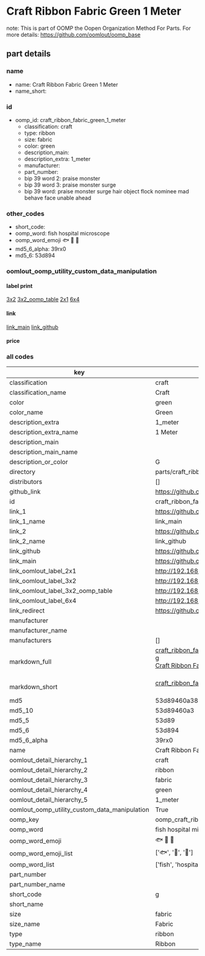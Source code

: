 # Craft Ribbon Fabric Green 1 Meter  

note: This is part of OOMP the Oopen Organization Method For Parts. For more details: https://github.com/oomlout/oomp_base

##  part details
  







### name
* name: Craft Ribbon Fabric Green 1 Meter
* name_short: 
### id
* oomp_id: craft_ribbon_fabric_green_1_meter
  * classification: craft
  * type: ribbon
  * size: fabric
  * color: green
  * description_main: 
  * description_extra: 1_meter
  * manufacturer: 
  * part_number: 
  * bip 39 word 2: praise monster
  * bip 39 word 3: praise monster surge
  * bip 39 word: praise monster surge hair object flock nominee mad behave face unable ahead

### other_codes
* short_code: 
* oomp_word: fish hospital microscope
* oomp_word_emoji :fish: :hospital: :microscope:
* md5_6_alpha: 39rx0
* md5_6: 53d894






### oomlout_oomp_utility_custom_data_manipulation
#### label print
[3x2](http://192.168.1.245:1112/?label=oomp%2039rx0)
[3x2_oomp_table](http://192.168.1.108:1112/?label=oomp%2039rx0)
[2x1](http://192.168.1.242:1112/?label=oomp%2039rx0)
[6x4](http://192.168.1.55:1112/?label=oomp%2039rx0)    

#### link

[link_main](https://github.com/oomlout/oomlout_oomp_version_1_messy/tree/main/parts/craft_ribbon_fabric_green_1_meter) [link_github](https://github.com/oomlout/oomlout_oomp_version_1_messy/tree/main/parts/craft_ribbon_fabric_green_1_meter)                             

#### price







### all codes 
| key | value |  
| --- | --- |  
| classification | craft |  
| classification_name | Craft |  
| color | green |  
| color_name | Green |  
| description_extra | 1_meter |  
| description_extra_name | 1 Meter |  
| description_main |  |  
| description_main_name |  |  
| description_or_color | G  |  
| directory | parts/craft_ribbon_fabric_green_1_meter |  
| distributors | [] |  
| github_link | https://github.com/oomlout/oomlout_oomp_part_src/tree/main/parts/craft_ribbon_fabric_green_1_meter |  
| id | craft_ribbon_fabric_green_1_meter |  
| link_1 | https://github.com/oomlout/oomlout_oomp_version_1_messy/tree/main/parts/craft_ribbon_fabric_green_1_meter |  
| link_1_name | link_main |  
| link_2 | https://github.com/oomlout/oomlout_oomp_version_1_messy/tree/main/parts/craft_ribbon_fabric_green_1_meter |  
| link_2_name | link_github |  
| link_github | https://github.com/oomlout/oomlout_oomp_version_1_messy/tree/main/parts/craft_ribbon_fabric_green_1_meter |  
| link_main | https://github.com/oomlout/oomlout_oomp_version_1_messy/tree/main/parts/craft_ribbon_fabric_green_1_meter |  
| link_oomlout_label_2x1 | http://192.168.1.242:1112/?label=oomp%2039rx0 |  
| link_oomlout_label_3x2 | http://192.168.1.245:1112/?label=oomp%2039rx0 |  
| link_oomlout_label_3x2_oomp_table | http://192.168.1.108:1112/?label=oomp%2039rx0 |  
| link_oomlout_label_6x4 | http://192.168.1.55:1112/?label=oomp%2039rx0 |  
| link_redirect | https://github.com/oomlout/oomlout_oomp_version_1_messy/tree/main/parts/craft_ribbon_fabric_green_1_meter |  
| manufacturer |  |  
| manufacturer_name |  |  
| manufacturers | [] |  
| markdown_full | [craft_ribbon_fabric_green_1_meter](none)<br>[g](none)<br>[Craft Ribbon Fabric Green 1 Meter](none)<br><br> |  
| markdown_short | [craft_ribbon_fabric_green_1_meter](none)<br><br> |  
| md5 | 53d89460a385b2bd654c0685b4a3d54c |  
| md5_10 | 53d89460a3 |  
| md5_5 | 53d89 |  
| md5_6 | 53d894 |  
| md5_6_alpha | 39rx0 |  
| name | Craft Ribbon Fabric Green 1 Meter |  
| oomlout_detail_hierarchy_1 | craft |  
| oomlout_detail_hierarchy_2 | ribbon |  
| oomlout_detail_hierarchy_3 | fabric |  
| oomlout_detail_hierarchy_4 | green |  
| oomlout_detail_hierarchy_5 | 1_meter |  
| oomlout_oomp_utility_custom_data_manipulation | True |  
| oomp_key | oomp_craft_ribbon_fabric_green_1_meter |  
| oomp_word | fish hospital microscope |  
| oomp_word_emoji | :fish: :hospital: :microscope: |  
| oomp_word_emoji_list | [':fish:', ':hospital:', ':microscope:'] |  
| oomp_word_list | ['fish', 'hospital', 'microscope'] |  
| part_number |  |  
| part_number_name |  |  
| short_code | g |  
| short_name |  |  
| size | fabric |  
| size_name | Fabric |  
| type | ribbon |  
| type_name | Ribbon |  
